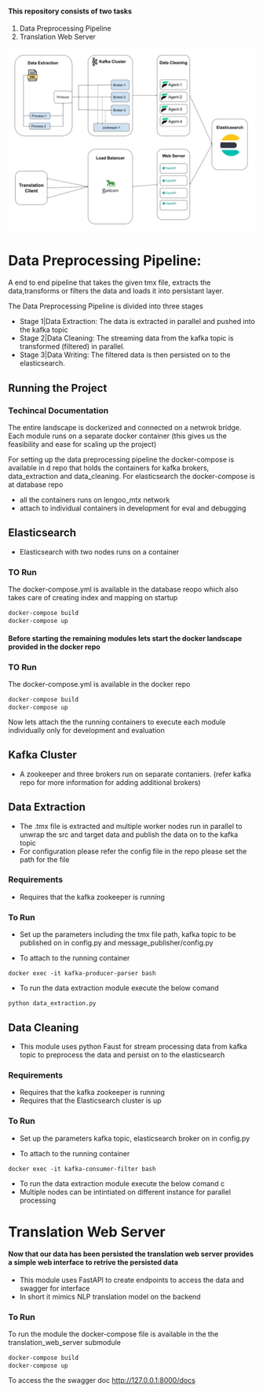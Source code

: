 #### This repository consists of two tasks
1) Data Preprocessing Pipeline
2) Translation Web Server 

![Alt text](resources/MTXArchitecture.jpg?raw=true "Lengoo Machine Translation Architecture")

# Data Preprocessing Pipeline: 
A end to end pipeline that takes the given tmx file, extracts the data,transforms or filters the data and loads it into persistant layer.

The Data Preprocessing Pipeline is divided into three stages
- Stage 1|Data Extraction: The data is extracted in parallel and pushed into the kafka topic
- Stage 2|Data Cleaning: The streaming data from the kafka topic is transformed (filtered) in parallel.
- Stage 3|Data Writing: The filtered data is then persisted on to the elasticsearch.

## Running the Project
### Techincal Documentation
The entire landscape is dockerized and connected on a netwrok bridge. Each module runs on a separate docker container (this gives us the feasibility and ease for scaling up the project)


For setting up the data preprocessing pipeline the
docker-compose is available in d repo that holds the containers for kafka brokers, data_extraction and data_cleaning. For elasticsearch the docker-compose is at database repo
- all the containers runs on lengoo_mtx network
- attach to individual containers in development for eval and debugging

## Elasticsearch
- Elasticsearch with two nodes runs on a container
### TO Run
 The docker-compose.yml is available in the database reopo which also takes care of creating index and mapping on startup 
 ```
docker-compose build
docker-compose up 
```
#### Before starting the remaining modules lets start the docker landscape provided in the docker repo

### TO Run
 The docker-compose.yml is available in the docker repo

 ```
docker-compose build
docker-compose up 
```
Now lets attach the the running containers to execute each module individually only for development and evaluation

## Kafka Cluster
-  A zookeeper and three brokers run on separate contaniers.
(refer kafka repo for more information for adding additional brokers)


## Data Extraction
- The .tmx file is extracted and multiple worker nodes run in parallel to unwrap the src and target data and publish the data on to the kafka topic
- For configuration please refer the config file in the repo please set the path for the file

### Requirements
- Requires that the kafka zookeeper is running

### To Run
- Set up the parameters including the tmx file path, kafka topic to be published on in config.py and message_publisher/config.py

- To attach to the running container

```
docker exec -it kafka-producer-parser bash
```

- To run the data extraction module execute the below comand
```
python data_extraction.py
```

## Data Cleaning
- This module uses python Faust for stream processing data from kafka topic to preprocess the data and persist on to the elasticsearch

### Requirements
- Requires that the kafka zookeeper is running
- Requires that the Elasticsearch cluster is up

### To Run
- Set up the parameters kafka topic, elasticsearch broker on in config.py

- To attach to the running container
```
docker exec -it kafka-consumer-filter bash
```
- To run the data extraction module execute the below comand
c
- Multiple nodes can be intintiated on different instance for parallel processing

# Translation Web Server
#### Now that our data has been persisted the translation web server provides a simple web interface to retrive the persisted data

- This module uses FastAPI to create endpoints to access the data and swagger for interface
- In short it mimics NLP translation model on the backend

### To Run
To run the module the docker-compose file is available in the the translation_web_server submodule

```
docker-compose build
docker-compose up
```

To access the the swagger doc
 http://127.0.0.1:8000/docs



